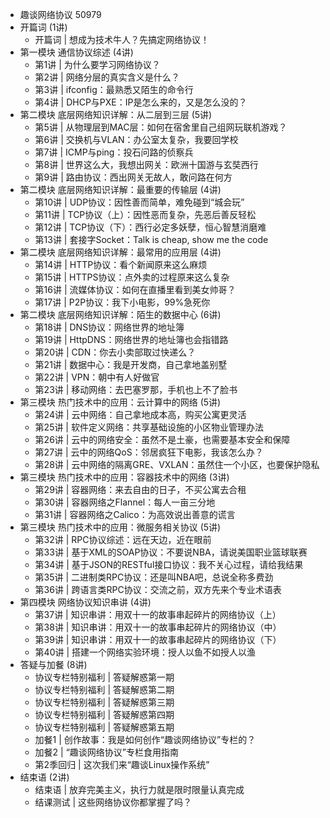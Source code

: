 - 趣谈网络协议 50979
- 开篇词 (1讲)
	- 开篇词 | 想成为技术牛人？先搞定网络协议！
- 第一模块 通信协议综述 (4讲)
	- 第1讲 | 为什么要学习网络协议？
	- 第2讲 | 网络分层的真实含义是什么？
	- 第3讲 | ifconfig：最熟悉又陌生的命令行
	- 第4讲 | DHCP与PXE：IP是怎么来的，又是怎么没的？
- 第二模块 底层网络知识详解：从二层到三层 (5讲)
	- 第5讲 | 从物理层到MAC层：如何在宿舍里自己组网玩联机游戏？
	- 第6讲 | 交换机与VLAN：办公室太复杂，我要回学校
	- 第7讲 | ICMP与ping：投石问路的侦察兵
	- 第8讲 | 世界这么大，我想出网关：欧洲十国游与玄奘西行
	- 第9讲 | 路由协议：西出网关无故人，敢问路在何方
- 第二模块 底层网络知识详解：最重要的传输层 (4讲)
	- 第10讲 | UDP协议：因性善而简单，难免碰到“城会玩”
	- 第11讲 | TCP协议（上）：因性恶而复杂，先恶后善反轻松
	- 第12讲 | TCP协议（下）：西行必定多妖孽，恒心智慧消磨难
	- 第13讲 | 套接字Socket：Talk is cheap, show me the code
- 第二模块 底层网络知识详解：最常用的应用层 (4讲)
	- 第14讲 | HTTP协议：看个新闻原来这么麻烦
	- 第15讲 | HTTPS协议：点外卖的过程原来这么复杂
	- 第16讲 | 流媒体协议：如何在直播里看到美女帅哥？
	- 第17讲 | P2P协议：我下小电影，99%急死你
- 第二模块 底层网络知识详解：陌生的数据中心 (6讲)
	- 第18讲 | DNS协议：网络世界的地址簿
	- 第19讲 | HttpDNS：网络世界的地址簿也会指错路
	- 第20讲 | CDN：你去小卖部取过快递么？
	- 第21讲 | 数据中心：我是开发商，自己拿地盖别墅
	- 第22讲 | VPN：朝中有人好做官
	- 第23讲 | 移动网络：去巴塞罗那，手机也上不了脸书
- 第三模块 热门技术中的应用：云计算中的网络 (5讲)
	- 第24讲 | 云中网络：自己拿地成本高，购买公寓更灵活
	- 第25讲 | 软件定义网络：共享基础设施的小区物业管理办法
	- 第26讲 | 云中的网络安全：虽然不是土豪，也需要基本安全和保障
	- 第27讲 | 云中的网络QoS：邻居疯狂下电影，我该怎么办？
	- 第28讲 | 云中网络的隔离GRE、VXLAN：虽然住一个小区，也要保护隐私
- 第三模块 热门技术中的应用：容器技术中的网络 (3讲)
	- 第29讲 | 容器网络：来去自由的日子，不买公寓去合租
	- 第30讲 | 容器网络之Flannel：每人一亩三分地
	- 第31讲 | 容器网络之Calico：为高效说出善意的谎言
- 第三模块 热门技术中的应用：微服务相关协议 (5讲)
	- 第32讲 | RPC协议综述：远在天边，近在眼前
	- 第33讲 | 基于XML的SOAP协议：不要说NBA，请说美国职业篮球联赛
	- 第34讲 | 基于JSON的RESTful接口协议：我不关心过程，请给我结果
	- 第35讲 | 二进制类RPC协议：还是叫NBA吧，总说全称多费劲
	- 第36讲 | 跨语言类RPC协议：交流之前，双方先来个专业术语表
- 第四模块 网络协议知识串讲 (4讲)
	- 第37讲 | 知识串讲：用双十一的故事串起碎片的网络协议（上）
	- 第38讲 | 知识串讲：用双十一的故事串起碎片的网络协议（中）
	- 第39讲 | 知识串讲：用双十一的故事串起碎片的网络协议（下）
	- 第40讲 | 搭建一个网络实验环境：授人以鱼不如授人以渔
- 答疑与加餐 (8讲)
	- 协议专栏特别福利 | 答疑解惑第一期
	- 协议专栏特别福利 | 答疑解惑第二期
	- 协议专栏特别福利 | 答疑解惑第三期
	- 协议专栏特别福利 | 答疑解惑第四期
	- 协议专栏特别福利 | 答疑解惑第五期
	- 加餐1 | 创作故事：我是如何创作“趣谈网络协议”专栏的？
	- 加餐2 | “趣谈网络协议”专栏食用指南
	- 第2季回归 | 这次我们来“趣谈Linux操作系统”
- 结束语 (2讲)
	- 结束语 | 放弃完美主义，执行力就是限时限量认真完成
	- 结课测试 | 这些网络协议你都掌握了吗？